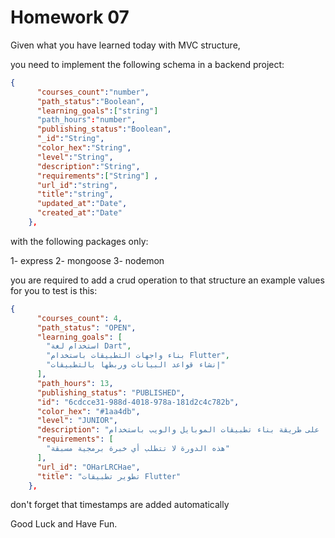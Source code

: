 # Homework 07

Given what you have learned today with MVC structure, 

you need to implement the following schema in a backend project:

```json
{
      "courses_count":"number",
      "path_status":"Boolean",
      "learning_goals":["string"]
      "path_hours":"number",
      "publishing_status":"Boolean",
      "_id":"String",
      "color_hex":"String",
      "level":"String",
      "description":"String",
      "requirements":["String"] ,
      "url_id":"string",
      "title":"string",
      "updated_at":"Date",
      "created_at":"Date"
    },
```


with the following packages only:

1- express
2- mongoose
3- nodemon 

you are required to add a crud operation to that structure an example values for you to test is this:

```json
{
      "courses_count": 4,
      "path_status": "OPEN",
      "learning_goals": [
        "استخدام لغة Dart",
        "بناء واجهات التطبيقات باستخدام Flutter",
        "إنشاء قواعد البيانات وربطها بالتطبيقات"
      ],
      "path_hours": 13,
      "publishing_status": "PUBLISHED",
      "id": "6cdcce31-988d-4018-978a-181d2c4c782b",
      "color_hex": "#1aa4db",
      "level": "JUNIOR",
      "description": "سنتعرف في المسار  على طريقة بناء تطبيقات الموبايل والويب باستخدام Flutter، حيث تبدأ رحلتك بتعلم لغة Dart ثم تنتقل لتعلم مبادئ وأساسيات بناء التطبيقات باستخدام Flutter، كما ستتعرف على طريقة استخدام قواعد البيانات واستخدام أنظمة التحكم بالإصدارات Git و GitHub.",
      "requirements": [
        "هذه الدورة لا تتطلب أي خبرة برمجية مسبقة"
      ],
      "url_id": "OHarLRCHae",
      "title": "تطوير تطبيقات Flutter"
    },

```

don't forget that timestamps are added automatically

Good Luck and Have Fun.
